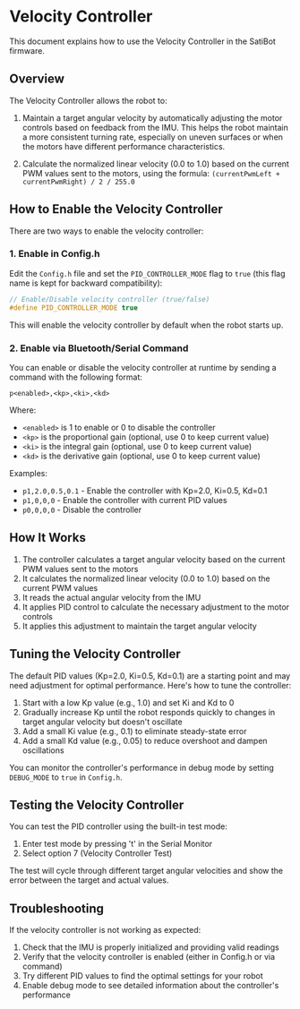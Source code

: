 # Velocity Controller

This document explains how to use the Velocity Controller in the SatiBot firmware.

## Overview

The Velocity Controller allows the robot to:

1. Maintain a target angular velocity by automatically adjusting the motor controls based on feedback from the IMU. This helps the robot maintain a more consistent turning rate, especially on uneven surfaces or when the motors have different performance characteristics.

2. Calculate the normalized linear velocity (0.0 to 1.0) based on the current PWM values sent to the motors, using the formula: `(currentPwmLeft + currentPwmRight) / 2 / 255.0`

## How to Enable the Velocity Controller

There are two ways to enable the velocity controller:

### 1. Enable in Config.h

Edit the `Config.h` file and set the `PID_CONTROLLER_MODE` flag to `true` (this flag name is kept for backward compatibility):

```cpp
// Enable/Disable velocity controller (true/false)
#define PID_CONTROLLER_MODE true
```

This will enable the velocity controller by default when the robot starts up.

### 2. Enable via Bluetooth/Serial Command

You can enable or disable the velocity controller at runtime by sending a command with the following format:

```
p<enabled>,<kp>,<ki>,<kd>
```

Where:
- `<enabled>` is 1 to enable or 0 to disable the controller
- `<kp>` is the proportional gain (optional, use 0 to keep current value)
- `<ki>` is the integral gain (optional, use 0 to keep current value)
- `<kd>` is the derivative gain (optional, use 0 to keep current value)

Examples:
- `p1,2.0,0.5,0.1` - Enable the controller with Kp=2.0, Ki=0.5, Kd=0.1
- `p1,0,0,0` - Enable the controller with current PID values
- `p0,0,0,0` - Disable the controller

## How It Works

1. The controller calculates a target angular velocity based on the current PWM values sent to the motors
2. It calculates the normalized linear velocity (0.0 to 1.0) based on the current PWM values
3. It reads the actual angular velocity from the IMU
4. It applies PID control to calculate the necessary adjustment to the motor controls
5. It applies this adjustment to maintain the target angular velocity

## Tuning the Velocity Controller

The default PID values (Kp=2.0, Ki=0.5, Kd=0.1) are a starting point and may need adjustment for optimal performance. Here's how to tune the controller:

1. Start with a low Kp value (e.g., 1.0) and set Ki and Kd to 0
2. Gradually increase Kp until the robot responds quickly to changes in target angular velocity but doesn't oscillate
3. Add a small Ki value (e.g., 0.1) to eliminate steady-state error
4. Add a small Kd value (e.g., 0.05) to reduce overshoot and dampen oscillations

You can monitor the controller's performance in debug mode by setting `DEBUG_MODE` to `true` in `Config.h`.

## Testing the Velocity Controller

You can test the PID controller using the built-in test mode:

1. Enter test mode by pressing 't' in the Serial Monitor
2. Select option 7 (Velocity Controller Test)

The test will cycle through different target angular velocities and show the error between the target and actual values.

## Troubleshooting

If the velocity controller is not working as expected:

1. Check that the IMU is properly initialized and providing valid readings
2. Verify that the velocity controller is enabled (either in Config.h or via command)
3. Try different PID values to find the optimal settings for your robot
4. Enable debug mode to see detailed information about the controller's performance
